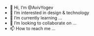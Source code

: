 - 👋 Hi, I’m @AvivYogev
- 👀 I’m interested in design & technology
- 🌱 I’m currently learning ...
- 💞️ I’m looking to collaborate on ...
- 📫 How to reach me ...

<!---
AvivYogev/AvivYogev is a ✨ special ✨ repository because its `README.md` (this file) appears on your GitHub profile.
You can click the Preview link to take a look at your changes.
--->
